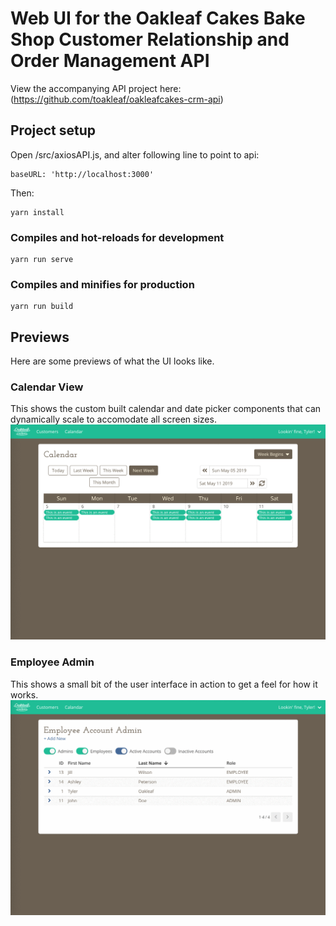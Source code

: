 # Web UI for the Oakleaf Cakes Bake Shop Customer Relationship and Order Management API 
View the accompanying API project here: (https://github.com/toakleaf/oakleafcakes-crm-api)

## Project setup
Open /src/axiosAPI.js, and alter following line to point to api:
```
baseURL: 'http://localhost:3000'
```
Then:
```
yarn install
```

### Compiles and hot-reloads for development
```
yarn run serve
```

### Compiles and minifies for production
```
yarn run build
```
## Previews
Here are some previews of what the UI looks like.

### Calendar View
This shows the custom built calendar and date picker components that can dynamically scale to accomodate all screen sizes.
![](README-GIFS/CalendarRecording.gif)

### Employee Admin
This shows a small bit of the user interface in action to get a feel for how it works.
![](README-GIFS/EmployeeAdmin.gif)
